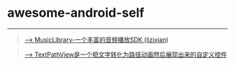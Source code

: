 # awesome-android-self
----------------------------------

> [--> MusicLibrary-一个丰富的音频播放SDK (lizixian)](https://github.com/lizixian18/MusicLibrary)

> [--> TextPathView是一个把文字转化为路径动画然后展现出来的自定义控件](https://github.com/totond/TextPathView)
